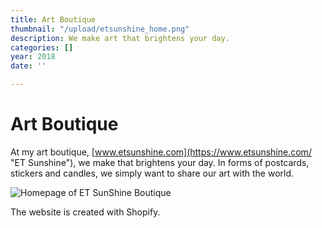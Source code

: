 ```yaml
---
title: Art Boutique
thumbnail: "/upload/etsunshine_home.png"
description: We make art that brightens your day.
categories: []
year: 2018
date: ''

---
```

# Art Boutique

At my art boutique, [www.etsunshine.com](https://www.etsunshine.com/ "ET Sunshine"), we make that brightens your day. In forms of postcards, stickers and candles, we simply want to share our art with the world.

![Homepage of ET SunShine Boutique](/upload/etsunshine_home.png "ET SunShine HomePage")

The website is created with Shopify.